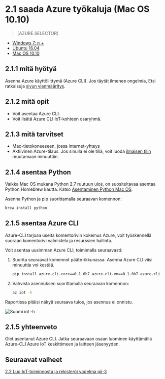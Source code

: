 <properties
 pageTitle="Hae Azure työkalut (10.10 Mac OS) | Microsoft Azure"
 description="Asentaminen Mac OS Python ja Azure käyttöliittymä (Azure CLI)."
 services="iot-hub"
 documentationCenter=""
 authors="shizn"
 manager="timlt"
 tags=""
 keywords=""/>

<tags
 ms.service="iot-hub"
 ms.devlang="multiple"
 ms.topic="article"
 ms.tgt_pltfrm="na"
 ms.workload="na"
 ms.date="10/21/2016"
 ms.author="xshi"/>

# <a name="21-get-azure-tools-macos-1010"></a>2.1 saada Azure työkaluja (Mac OS 10.10)

> [AZURE.SELECTOR]
- [Windows 7: n +](iot-hub-raspberry-pi-kit-node-lesson2-get-azure-tools-win32.md)
- [Ubuntu 16.04](iot-hub-raspberry-pi-kit-node-lesson2-get-azure-tools-ubuntu.md)
- [Mac OS 10.10](iot-hub-raspberry-pi-kit-node-lesson2-get-azure-tools-mac.md)

## <a name="211-what-you-will-do"></a>2.1.1 mitä hyötyä

Asenna Azure käyttöliittymä (Azure CLI). Jos täytät ilmenee ongelmia, Etsi ratkaisuja [sivun vianmääritys](iot-hub-raspberry-pi-kit-node-troubleshooting.md).

## <a name="212-what-you-will-learn"></a>2.1.2 mitä opit

- Voit asentaa Azure CLI.
- Voit lisätä Azure CLI IoT-kohteen osaryhmä.

## <a name="213-what-you-need"></a>2.1.3 mitä tarvitset

- Mac-tietokoneeseen, jossa Internet-yhteys
- Aktiivinen Azure-tilaus. Jos sinulla ei ole tiliä, voit luoda [ilmaisen tilin](https://azure.microsoft.com/free/) muutamaan minuuttiin.

## <a name="214-install-python"></a>2.1.4 asentaa Python

Vaikka Mac OS mukana Python 2.7 ruutuun ulos, on suositeltavaa asentaa Python Homebrew kautta. Katso [Asentaminen Python Mac OS](http://docs.python-guide.org/en/latest/starting/install/osx/).

Asenna Python ja pip suorittamalla seuraavan komennon:

```bash
brew install python
```

## <a name="215-install-the-azure-cli"></a>2.1.5 asentaa Azure CLI

Azure-CLI tarjoaa useita komentorivin kokemus Azure, voit työskennellä suoraan komentorivi valmistelu ja resurssien hallinta. 

Voit asentaa uusimman Azure CLI, toimimalla seuraavasti:

1. Suorita seuraavat komennot pääte-ikkunassa. Asenna Azure CLI viisi minuuttia voi kestää.

    ```bash
    pip install azure-cli-core==0.1.0b7 azure-cli-vm==0.1.0b7 azure-cli-storage==0.1.0b7 azure-cli-role==0.1.0b7 azure-cli-resource==0.1.0b7 azure-cli-profile==0.1.0b7 azure-cli-network==0.1.0b7 azure-cli-iot==0.1.0b7 azure-cli-feedback==0.1.0b7 azure-cli-configure==0.1.0b7 azure-cli-component==0.1.0b7 azure-cli==0.1.0b7
    ```

2. Vahvista asennuksen suorittamalla seuraavan komennon:

    ```bash
    az iot -h
    ```
  
Raportissa pitäisi näkyä seuraava tulos, jos asennus ei onnistu.

![Suomi iot -h](media/iot-hub-raspberry-pi-lessons/lesson2/az_iot_help_osx.png)

## <a name="215-summary"></a>2.1.5 yhteenveto

Olet asentanut Azure CLI. Jatka seuraavaan osaan luominen käyttämällä Azure-CLI Azure IoT keskittimeen ja laitteen jäsenyyden.

## <a name="next-steps"></a>Seuraavat vaiheet

[2.2 Luo IoT-toiminnosta ja rekisteröi vadelma pii-3](iot-hub-raspberry-pi-kit-node-lesson2-prepare-azure-iot-hub.md)
